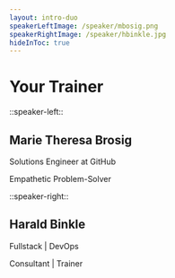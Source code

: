```yaml
---
layout: intro-duo
speakerLeftImage: /speaker/mbosig.png
speakerRightImage: /speaker/hbinkle.jpg
hideInToc: true
---
```


# Your Trainer

::speaker-left::

## Marie Theresa Brosig 

Solutions Engineer at GitHub

Empathetic Problem-Solver



::speaker-right::

## Harald Binkle

Fullstack | DevOps

Consultant | Trainer






